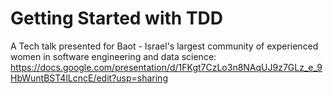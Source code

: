 # Getting Started with TDD

A Tech talk presented for Baot - Israel's largest community of experienced women in software engineering and data science:
https://docs.google.com/presentation/d/1FKgt7CzLo3n8NAqUJ9z7GLz_e_9HbWuntBST4lLcncE/edit?usp=sharing
